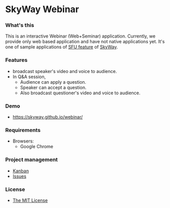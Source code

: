 # SkyWay Webinar

### What's this

This is an interactive Webinar (Web+Seminar) application.
Currently, we provide only web based application and have not native applications yet.
It's one of sample applications of [SFU feature](http://nttcom.github.io/skyway/alpha-release.html) of [SkyWay](http://skyway.io).

### Features

- broadcast speaker's video and voice to audience.
- In Q&A session,
    - Audience can apply a question.
    - Speaker can accept a question.
    - Also broadcast questioner's video and voice to audience.
    
### Demo

- https://skyway.github.io/webinar/

### Requirements

- Browsers:
    - Google Chrome

### Project management

- [Kanban](https://github.com/skyway/webinar/projects/1)
- [Issues](https://github.com/skyway/webinar/issues)


### License

- [The MIT License](LICENSE)